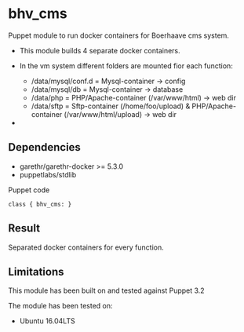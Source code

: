 bhv_cms
===================

Puppet module to run docker containers for Boerhaave cms system.

* This module builds 4 separate docker containers.

* In the vm system different folders are mounted fior each function:
  - /data/mysql/conf.d     = Mysql-container -> config
  - /data/mysql/db         = Mysql-container -> database
  - /data/php              = PHP/Apache-container (/var/www/html) -> web dir
  - /data/sftp             = Sftp-container (/home/foo/upload) & PHP/Apache-container (/var/www/html/upload) -> web dir

* 

Dependencies
-------------
- garethr/garethr-docker >= 5.3.0
- puppetlabs/stdlib

Puppet code
```
class { bhv_cms: }
```
Result
-------------
Separated docker containers for every function.

Limitations
-------------
This module has been built on and tested against Puppet 3.2

The module has been tested on:
- Ubuntu 16.04LTS
